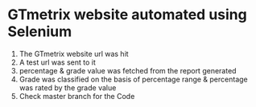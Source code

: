# GTmetrix website automated using Selenium
<ol>
<li> The GTmetrix website url was hit</li>
<li> A test url was sent to it </li>
<li> percentage & grade value was fetched from the report generated </li>
<li> Grade was classified on the basis of percentage range & percentage was rated by the grade value </li>
<li> Check master branch for the Code </li>
</ol>
  
